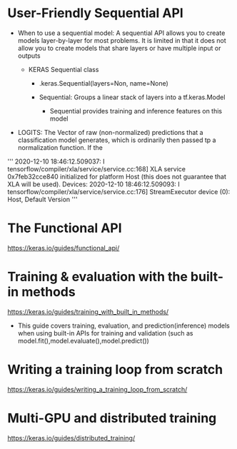# User-Friendly Sequential API

 - When to use  a sequential model:
    A sequential API allows you to create models layer-by-layer for most problems. It is limited in that it does not allow you to create models that share layers or have multiple input or outputs

   - KERAS Sequential class
    
        - .keras.Sequential(layers=Non, name=None)

        - Sequential: Groups a linear stack of layers into a tf.keras.Model
            - Sequential provides training and inference features on this model

- LOGITS:
    The Vector of raw (non-normalized) predictions that a classification model generates, which is ordinarily then passed tp a normalization function. If the 

'''
2020-12-10 18:46:12.509037: I tensorflow/compiler/xla/service/service.cc:168] XLA service 0x7feb32cce840 initialized for platform Host (this does not guarantee that XLA will be used). Devices:
2020-12-10 18:46:12.509093: I tensorflow/compiler/xla/service/service.cc:176]   StreamExecutor device (0): Host, Default Version
'''


# The Functional API
https://keras.io/guides/functional_api/



# Training & evaluation with the built-in methods
https://keras.io/guides/training_with_built_in_methods/

- This guide covers training, evaluation, and prediction(inference) models when using built-in APIs for training and validation (such as model.fit(),model.evaluate(),model.predict())




# Writing a training loop from scratch
https://keras.io/guides/writing_a_training_loop_from_scratch/



# Multi-GPU and distributed training
https://keras.io/guides/distributed_training/